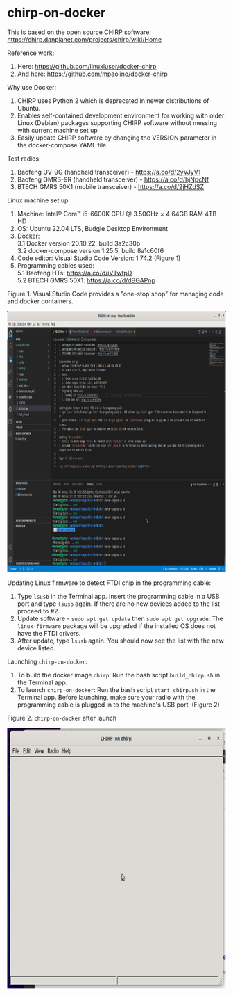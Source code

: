 # chirp-on-docker

This is based on the open source CHIRP software: https://chirp.danplanet.com/projects/chirp/wiki/Home

Reference work:
1. Here: https://github.com/linuxluser/docker-chirp
2. And here: https://github.com/mpaolino/docker-chirp

Why use Docker:
1. CHIRP uses Python 2 which is deprecated in newer distributions of Ubuntu.
2. Enables self-contained development environment for working with older Linux (Debian) packages supporting CHIRP software without messing with current machine set up
3. Easily update CHIRP software by changing the VERSION parameter in the docker-compose YAML file.

Test radios:
1. Baofeng UV-9G (handheld transceiver) - https://a.co/d/2yVJyV1
2. Baofeng GMRS-9R (handheld transceiver) - https://a.co/d/hjNpcNf
3. BTECH GMRS 50X1 (mobile transceiver) - https://a.co/d/2jHZdSZ

Linux machine set up:
1. Machine: Intel® Core™ i5-6600K CPU @ 3.50GHz × 4 64GB RAM 4TB HD 
2. OS: Ubuntu 22.04 LTS, Budgie Desktop Environment
3. Docker:  
   3.1 Docker version 20.10.22, build 3a2c30b  
   3.2 docker-compose version 1.25.5, build 8a1c60f6
4. Code editor: Visual Studio Code Version: 1.74.2 (Figure 1)
5. Programming cables used:  
   5.1 Baofeng HTs: https://a.co/d/iVTwtpD  
   5.2 BTECH GMRS 50X1: https://a.co/d/dBGAPnp

Figure 1. Visual Studio Code provides a "one-stop shop" for managing code and docker containers.

<img src="./images/visual-studio-code.png" alt="Visual Studio Code on Linux" title="Visual Studio Code" height="600"/>


Updating Linux firmware to detect FTDI chip in the programming cable:
1. Type `lsusb` in the Terminal app. Insert the programming cable in a USB port and type `lsusb` again. If there are no new devices added to the list proceed to #2.
2. Update software - `sudo apt get update` then `sudo apt get upgrade`. The `linux-firmware` package will be upgraded if the installed OS does not have the FTDI drivers.
3. After update, type `lsusb` again. You should now see the list with the new device listed.

Launching `chirp-on-docker`:
1. To build the docker image `chirp`: Run the bash script `build_chirp.sh` in the Terminal app.
2. To launch `chirp-on-docker`: Run the bash script `start_chirp.sh` in the Terminal app. Before launching, make sure your radio with the programming cable is plugged in to the machine's USB port. (Figure 2)

Figure 2. `chirp-on-docker` after launch

<img src="./images/chirp-on-docker.png" alt="chirp-on-docker" title="chirp-on-docker" height="600"/>